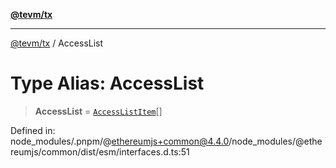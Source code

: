 [**@tevm/tx**](../README.md)

***

[@tevm/tx](../globals.md) / AccessList

# Type Alias: AccessList

> **AccessList** = [`AccessListItem`](AccessListItem.md)[]

Defined in: node\_modules/.pnpm/@ethereumjs+common@4.4.0/node\_modules/@ethereumjs/common/dist/esm/interfaces.d.ts:51
